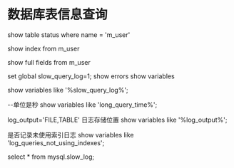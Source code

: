 # 数据库表信息查询

show table status where name = 'm_user'

show index from m_user

show full fields from m_user

set global slow_query_log=1;
show errors
show variables  

show variables  like '%slow_query_log%';


--单位是秒
show variables like 'long_query_time%';

log_output='FILE,TABLE'
日志存储位置
show variables like '%log_output%';


是否记录未使用索引日志
show variables like 'log_queries_not_using_indexes';



select * from mysql.slow_log;



